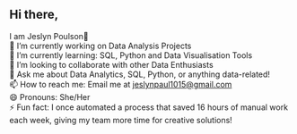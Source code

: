 ## Hi there, 
I am Jeslyn Poulson👋  
🔭 I’m currently working on Data Analysis Projects    
🌱 I’m currently learning: SQL, Python and Data Visualisation Tools  
👯 I’m looking to collaborate with other Data Enthusiasts  
💬 Ask me about Data Analytics, SQL, Python, or anything data-related!  
📫 How to reach me: Email me at [jeslynpaul1015@gmail.com](mailto:jeslynpaul1015@gmail.com)    
😄 Pronouns: She/Her  
⚡ Fun fact: I once automated a process that saved 16 hours of manual work each week, giving my team more time for creative solutions!  
<!--
**jeslynpoulson/JeslynPoulson** is a ✨ _special_ ✨ repository because its `README.md` (this file) appears on your GitHub profile.

Here are some ideas to get you started:

- 🔭 I’m currently working on Data Analysis Project
- 🌱 I’m currently learning: SQL, Python and Data Visualisation Tools
- 👯 I’m looking to collaborate with other Data Enthusiasts
- 💬 Ask me about Data Analytics, SQL, Python, or anything data-related!
- 📫 How to reach me: Email me at jeslynpaul1015@gmail.com
- 😄 Pronouns: She/Her
- ⚡ Fun fact: I once automated a process that saved 16 hours of manual work each week, giving my team more time for creative solutions!
-->
